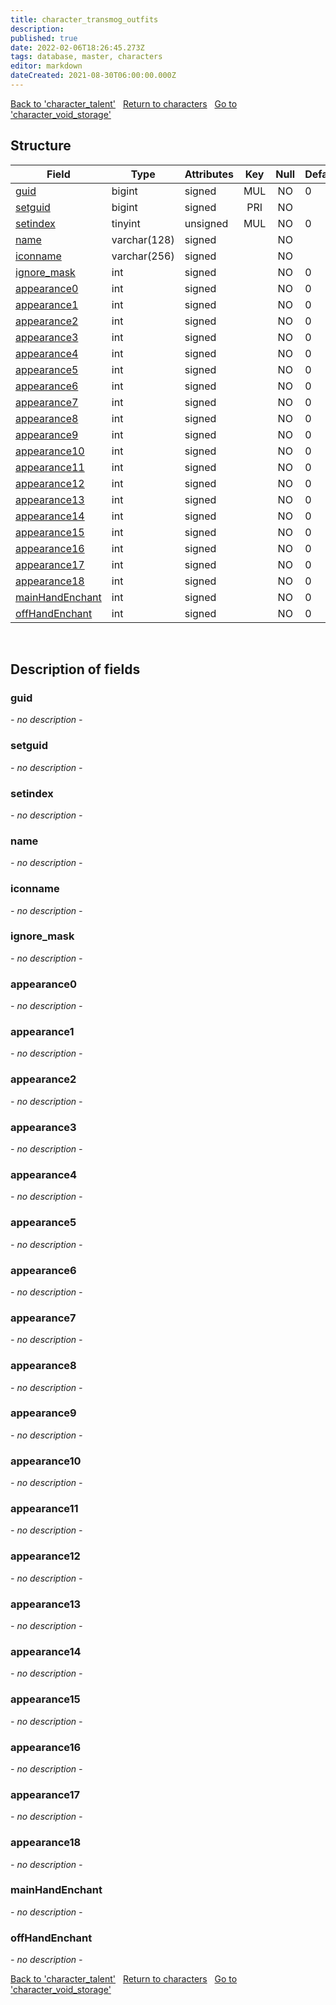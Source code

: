 ```yaml
---
title: character_transmog_outfits
description: 
published: true
date: 2022-02-06T18:26:45.273Z
tags: database, master, characters
editor: markdown
dateCreated: 2021-08-30T06:00:00.000Z
---
```


<a href="https://trinitycore.info/en/database/master/characters/character_talent" class="mt-5 v-btn v-btn--depressed v-btn--flat v-btn--outlined theme--light v-size--default darkblue--text text--lighten-3"><span class="v-btn__content"><i aria-hidden="true" class="v-icon notranslate v-icon--left mdi mdi-arrow-left theme--light"></i><span>Back to 'character_talent'</span></span></a>&nbsp;&nbsp;&nbsp;<a href="https://trinitycore.info/en/database/master/characters/home" class="mt-5 v-btn v-btn--depressed v-btn--flat v-btn--outlined theme--light v-size--default darkblue--text text--lighten-3"><span class="v-btn__content"><i aria-hidden="true" class="v-icon notranslate v-icon--left mdi mdi-home-outline theme--light"></i><span>Return to characters</span></span></a>&nbsp;&nbsp;&nbsp;<a href="https://trinitycore.info/en/database/master/characters/character_void_storage" class="mt-5 v-btn v-btn--depressed v-btn--flat v-btn--outlined theme--light v-size--default darkblue--text text--lighten-3"><span class="v-btn__content"><span>Go to 'character_void_storage'</span><i aria-hidden="true" class="v-icon notranslate v-icon--right mdi mdi-arrow-right theme--light"></i></span></a>

## Structure

| Field | Type | Attributes | Key | Null | Default | Extra | Comment |
| --- | --- | --- | :---: | :---: | --- | --- | --- |
| [guid](#guid) | bigint | signed | MUL | NO | 0 |  |  |
| [setguid](#setguid) | bigint | signed | PRI | NO |  | auto_increment |  |
| [setindex](#setindex) | tinyint | unsigned | MUL | NO | 0 |  |  |
| [name](#name) | varchar(128) | signed |  | NO |  |  |  |
| [iconname](#iconname) | varchar(256) | signed |  | NO |  |  |  |
| [ignore_mask](#ignore_mask) | int | signed |  | NO | 0 |  |  |
| [appearance0](#appearance0) | int | signed |  | NO | 0 |  |  |
| [appearance1](#appearance1) | int | signed |  | NO | 0 |  |  |
| [appearance2](#appearance2) | int | signed |  | NO | 0 |  |  |
| [appearance3](#appearance3) | int | signed |  | NO | 0 |  |  |
| [appearance4](#appearance4) | int | signed |  | NO | 0 |  |  |
| [appearance5](#appearance5) | int | signed |  | NO | 0 |  |  |
| [appearance6](#appearance6) | int | signed |  | NO | 0 |  |  |
| [appearance7](#appearance7) | int | signed |  | NO | 0 |  |  |
| [appearance8](#appearance8) | int | signed |  | NO | 0 |  |  |
| [appearance9](#appearance9) | int | signed |  | NO | 0 |  |  |
| [appearance10](#appearance10) | int | signed |  | NO | 0 |  |  |
| [appearance11](#appearance11) | int | signed |  | NO | 0 |  |  |
| [appearance12](#appearance12) | int | signed |  | NO | 0 |  |  |
| [appearance13](#appearance13) | int | signed |  | NO | 0 |  |  |
| [appearance14](#appearance14) | int | signed |  | NO | 0 |  |  |
| [appearance15](#appearance15) | int | signed |  | NO | 0 |  |  |
| [appearance16](#appearance16) | int | signed |  | NO | 0 |  |  |
| [appearance17](#appearance17) | int | signed |  | NO | 0 |  |  |
| [appearance18](#appearance18) | int | signed |  | NO | 0 |  |  |
| [mainHandEnchant](#mainhandenchant) | int | signed |  | NO | 0 |  |  |
| [offHandEnchant](#offhandenchant) | int | signed |  | NO | 0 |  |  |
&nbsp;
## Description of fields

### guid
*- no description -*
&nbsp;

### setguid
*- no description -*
&nbsp;

### setindex
*- no description -*
&nbsp;

### name
*- no description -*
&nbsp;

### iconname
*- no description -*
&nbsp;

### ignore_mask
*- no description -*
&nbsp;

### appearance0
*- no description -*
&nbsp;

### appearance1
*- no description -*
&nbsp;

### appearance2
*- no description -*
&nbsp;

### appearance3
*- no description -*
&nbsp;

### appearance4
*- no description -*
&nbsp;

### appearance5
*- no description -*
&nbsp;

### appearance6
*- no description -*
&nbsp;

### appearance7
*- no description -*
&nbsp;

### appearance8
*- no description -*
&nbsp;

### appearance9
*- no description -*
&nbsp;

### appearance10
*- no description -*
&nbsp;

### appearance11
*- no description -*
&nbsp;

### appearance12
*- no description -*
&nbsp;

### appearance13
*- no description -*
&nbsp;

### appearance14
*- no description -*
&nbsp;

### appearance15
*- no description -*
&nbsp;

### appearance16
*- no description -*
&nbsp;

### appearance17
*- no description -*
&nbsp;

### appearance18
*- no description -*
&nbsp;

### mainHandEnchant
*- no description -*
&nbsp;

### offHandEnchant
*- no description -*
&nbsp;

<a href="https://trinitycore.info/en/database/master/characters/character_talent" class="mt-5 v-btn v-btn--depressed v-btn--flat v-btn--outlined theme--light v-size--default darkblue--text text--lighten-3"><span class="v-btn__content"><i aria-hidden="true" class="v-icon notranslate v-icon--left mdi mdi-arrow-left theme--light"></i><span>Back to 'character_talent'</span></span></a>&nbsp;&nbsp;&nbsp;<a href="https://trinitycore.info/en/database/master/characters/home" class="mt-5 v-btn v-btn--depressed v-btn--flat v-btn--outlined theme--light v-size--default darkblue--text text--lighten-3"><span class="v-btn__content"><i aria-hidden="true" class="v-icon notranslate v-icon--left mdi mdi-home-outline theme--light"></i><span>Return to characters</span></span></a>&nbsp;&nbsp;&nbsp;<a href="https://trinitycore.info/en/database/master/characters/character_void_storage" class="mt-5 v-btn v-btn--depressed v-btn--flat v-btn--outlined theme--light v-size--default darkblue--text text--lighten-3"><span class="v-btn__content"><span>Go to 'character_void_storage'</span><i aria-hidden="true" class="v-icon notranslate v-icon--right mdi mdi-arrow-right theme--light"></i></span></a>

